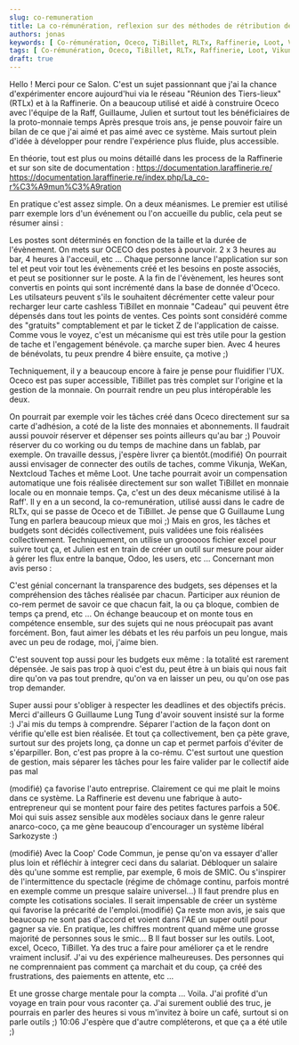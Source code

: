 ```yaml
---
slug: co-remuneration
title: La co-rémunération, reflexion sur des méthodes de rétribution de salaire.
authors: jonas
keywords: [ Co-rémunération, Oceco, TiBillet, RLTx, Raffinerie, Loot, Vikunja, WeKan, Nextcloud Taches ]
tags: [ Co-rémunération, Oceco, TiBillet, RLTx, Raffinerie, Loot, Vikunja, WeKan, Nextcloud Taches]
draft: true
---
```


Hello !
Merci pour ce Salon. C'est un sujet passionnant que j'ai la chance d'expérimenter encore aujourd'hui via le réseau "Réunion des Tiers-lieux" (RTLx) et à la Raffinerie.
On a beaucoup utilisé et aidé à construire Oceco avec l'équipe de la Raff, Guillaume, Julien et surtout tout les bénéficiaires de la proto-monnaie temps
Après presque trois ans, je pense pouvoir faire un bilan de ce que j'ai aimé et pas aimé avec ce système.
Mais surtout plein d'idée à développer pour rendre l'expérience plus fluide, plus accessible.

En théorie, tout est plus ou moins détaillé dans les process de la Raffinerie et sur son site de documentation : https://documentation.laraffinerie.re/
https://documentation.laraffinerie.re/index.php/La_co-r%C3%A9mun%C3%A9ration

En pratique c'est assez simple. On a deux méanismes.
Le premier est utilisé parr exemple lors d'un événement ou l'on accueille du public, cela peut se résumer ainsi :

Les postes sont déterminés en fonction de la taille et la durée de l'évènement. On mets sur OCECO des postes à pourvoir. 2 x 3 heures au bar, 4 heures à l'acceuil, etc ...
Chaque personne lance l'application sur son tel et peut voir tout les évènements créé et les besoins en poste associés, et peut se positionner sur le poste.
A la fin de l'évènement, les heures sont convertis en points qui sont incrémenté dans la base de donnée d'Oceco.
Les utilsateurs peuvent s'ils le souhaitent décrémenter cette valeur pour recharger leur carte cashless TiBillet en monnaie "Cadeau" qui peuvent être dépensés dans tout les points de ventes. Ces points sont considéré comme des "gratuits" comptablement et par le ticket Z de l'application de caisse.
Comme vous le voyez, c'est un mécanisme qui est très utile pour la gestion de tache et l'engagement bénévole.
ça marche super bien. Avec 4 heures de bénévolats, tu peux prendre 4 bière ensuite, ça motive ;)




Techniquement, il y a beaucoup encore à faire je pense pour fluidifier l'UX. Oceco est pas super accessible, TiBillet pas très complet sur l'origine et la gestion de la monnaie. On pourrait rendre un peu plus intéropérable les deux. 

On pourrait par exemple voir les tâches créé dans Oceco directement sur sa carte d'adhésion, a coté de la liste des monnaies et abonnements.
Il faudrait aussi pouvoir réserver et dépenser ses points ailleurs qu'au bar ;) Pouvoir réserver du co working ou du temps de machine dans un fablab, par exemple. On travaille dessus, j'espère livrer ça bientôt.(modifié)
On pourrait aussi envisager de connecter des outils de taches, comme Vikunja, WeKan, Nextcloud Taches et même Loot.
Une tache pourrait avoir un compensation automatique une fois réalisée directement sur son wallet TiBillet en monnaie locale ou en monnaie temps.
Ça, c'est un des deux mécanisme utilisé à la Raff'.
Il y en a un second, la co-remunération, utilisé aussi dans le cadre de RLTx, qui se passe de Oceco et de TiBillet.
Je pense que 
G
Guillaume Lung Tung
 en parlera beaucoup mieux que moi ;)
Mais en gros, les tâches et budgets sont décidés collectivement, puis validées une fois réalisées collectivement.
Techniquement, on utilise un grooooos fichier excel pour suivre tout ça, et Julien est en train de créer un outil sur mesure pour aider à gérer les flux entre la banque, Odoo, les users, etc ...
Concernant mon avis perso :

C'est génial concernant la transparence des budgets, ses dépenses et la compréhension des tâches réalisée par chacun.
Participer aux réunion de co-rem permet de savoir ce que chacun fait, la ou ça bloque, combien de temps ça prend, etc ... On échange beaucoup et on monte tous en compétence ensemble, sur des sujets qui ne nous préocupait pas avant forcément.
Bon, faut aimer les débats et les réu parfois un peu longue, mais avec un peu de rodage, moi, j'aime bien.

C'est souvent top aussi pour les budgets eux même : la totalité est rarement dépensée.
Je sais pas trop à quoi c'est du, peut être à un biais qui nous fait dire qu'on va pas tout prendre, qu'on va en laisser un peu, ou qu'on ose pas trop demander.

Super aussi pour s'obliger à respecter les deadlines et des objectifs précis.
Merci d'ailleurs 
G
Guillaume Lung Tung
 d'avoir souvent insisté sur la forme :)
J'ai mis du temps à comprendre.
Séparer l'action de la façon dont on vérifie qu'elle est bien réalisée. Et tout ça collectivement, ben ça pète grave, surtout sur des projets long, ça donne un cap et permet parfois d'éviter de s'éparpiller.
Bon, c'est pas propre à la co-rému. C'est surtout une question de gestion, mais séparer les tâches pour les faire valider par le collectif aide pas mal

(modifié)
ça favorise l'auto entreprise.
Clairement ce qui me plait le moins dans ce système. La Raffinerie est devenu une fabrique à auto-entrepreneur qui se montent pour faire des petites factures parfois a 50€.
Moi qui suis assez sensible aux modèles sociaux dans le genre raleur anarco-coco, ça me gène beaucoup d'encourager un système libéral Sarkozyste :)

(modifié)
Avec la Coop' Code Commun, je pense qu'on va essayer d'aller plus loin et réfléchir à integrer ceci dans du salariat.
Débloquer un salaire dès qu'une somme est remplie, par exemple, 6 mois de SMIC.
Ou s'inspirer de l'intermittence du spectacle (régime de chômage continu, parfois montré en exemple comme un presque salaire universel...)
Il faut prendre plus en compte les cotisations sociales. Il serait impensable de créer un système qui favorise la précarité de l'emploi.(modifié)
Ça reste mon avis, je sais que beaucoup ne sont pas d'accord et voient dans l'AE un super outil pour gagner sa vie. En pratique, les chiffres montrent quand même une grosse majorité de personnes sous le smic... 
B
Il faut bosser sur les outils.
Loot, excel, Oceco, TiBillet. Ya des truc a faire pour améliorer ça et le rendre vraiment inclusif.
J'ai vu des expérience malheureuses. Des personnes qui ne comprennaient pas comment ça marchait et du coup, ça créé des frustrations, des paiements en attente, etc ...

Et une grosse charge mentale pour la compta ... 
Voila. J'ai profité d'un voyage en train pour vous raconter ça.
J'ai surement oublié des truc, je pourrais en parler des heures si vous m'invitez à boire un café, surtout si on parle outils ;)
10:06
J'espère que d'autre compléterons, et que ça a été utile ;)